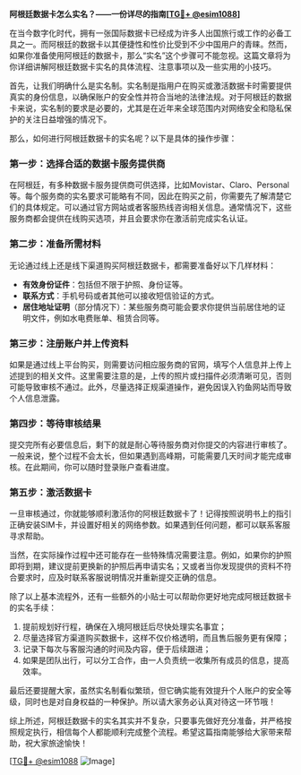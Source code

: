 **阿根廷数据卡怎么实名？——一份详尽的指南[[TG💪+ @esim1088](https://t.me/s/esim1088)]**

在当今数字化时代，拥有一张国际数据卡已经成为许多人出国旅行或工作的必备工具之一。而阿根廷的数据卡以其便捷性和性价比受到不少中国用户的青睐。然而，如果你准备使用阿根廷的数据卡，那么“实名”这个步骤可不能忽视。这篇文章将为你详细讲解阿根廷数据卡实名的具体流程、注意事项以及一些实用的小技巧。

首先，让我们明确什么是实名制。实名制是指用户在购买或激活数据卡时需要提供真实的身份信息，以确保账户的安全性并符合当地的法律法规。对于阿根廷的数据卡来说，实名制的要求是必要的，尤其是在近年来全球范围内对网络安全和隐私保护的关注日益增强的情况下。

那么，如何进行阿根廷数据卡的实名呢？以下是具体的操作步骤：

### 第一步：选择合适的数据卡服务提供商

在阿根廷，有多种数据卡服务提供商可供选择，比如Movistar、Claro、Personal等。每个服务商的实名要求可能略有不同，因此在购买之前，你需要先了解清楚它们的具体规定。可以通过官方网站或者客服热线咨询相关信息。通常情况下，这些服务商都会提供在线购买选项，并且会要求你在激活前完成实名认证。

### 第二步：准备所需材料

无论通过线上还是线下渠道购买阿根廷数据卡，都需要准备好以下几样材料：

- **有效身份证件**：包括但不限于护照、身份证等。
- **联系方式**：手机号码或者其他可以接收短信验证的方式。
- **居住地址证明**（部分情况下）：某些服务商可能会要求你提供当前居住地的证明文件，例如水电费账单、租赁合同等。

### 第三步：注册账户并上传资料

如果是通过线上平台购买，则需要访问相应服务商的官网，填写个人信息并上传上述提到的相关文件。这里需要注意的是，上传的照片或扫描件必须清晰可见，否则可能导致审核不通过。此外，尽量选择正规渠道操作，避免因误入钓鱼网站而导致个人信息泄露。

### 第四步：等待审核结果

提交完所有必要信息后，剩下的就是耐心等待服务商对你提交的内容进行审核了。一般来说，整个过程不会太长，但如果遇到高峰期，可能需要几天时间才能完成审核。在此期间，你可以随时登录账户查看进度。

### 第五步：激活数据卡

一旦审核通过，你就能够顺利激活你的阿根廷数据卡了！记得按照说明书上的指引正确安装SIM卡，并设置好相关的网络参数。如果遇到任何问题，都可以联系客服寻求帮助。

当然，在实际操作过程中还可能存在一些特殊情况需要注意。例如，如果你的护照即将到期，建议提前更换新的护照后再申请实名；又或者当你发现提供的资料不符合要求时，应及时联系客服说明情况并重新提交正确的信息。

除了以上基本流程外，还有一些额外的小贴士可以帮助你更好地完成阿根廷数据卡的实名手续：

1. 提前规划好行程，确保在入境阿根廷后尽快处理实名事宜；
2. 尽量选择官方渠道购买数据卡，这样不仅价格透明，而且售后服务更有保障；
3. 记录下每次与客服沟通的时间及内容，便于后续跟进；
4. 如果是团队出行，可以分工合作，由一人负责统一收集所有成员的信息，提高效率。

最后还要提醒大家，虽然实名制看似繁琐，但它确实能有效提升个人账户的安全等级，同时也是对自身权益的一种保护。所以请大家务必认真对待这一环节哦！

综上所述，阿根廷数据卡的实名其实并不复杂，只要事先做好充分准备，并严格按照规定执行，相信每个人都能顺利完成整个流程。希望这篇指南能够给大家带来帮助，祝大家旅途愉快！

[[TG💪+ @esim1088](https://t.me/s/esim1088) ![Image](https://i.postimg.cc/4NQfJmqS/Snipaste-2025-05-13-00-14-12.png)]